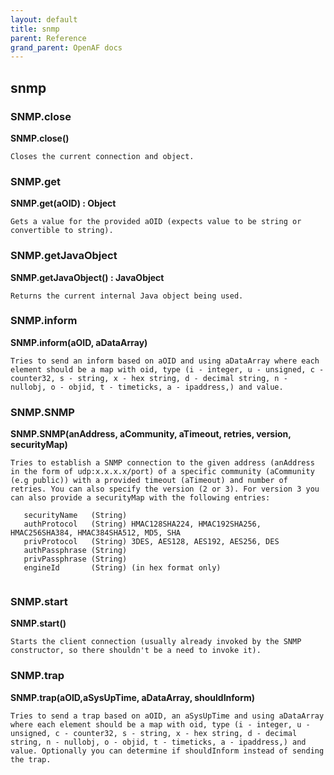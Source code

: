 ```yaml
---
layout: default
title: snmp
parent: Reference
grand_parent: OpenAF docs
---
```



## snmp

### SNMP.close

__SNMP.close()__

````
Closes the current connection and object.
````
### SNMP.get

__SNMP.get(aOID) : Object__

````
Gets a value for the provided aOID (expects value to be string or convertible to string).
````
### SNMP.getJavaObject

__SNMP.getJavaObject() : JavaObject__

````
Returns the current internal Java object being used.
````
### SNMP.inform

__SNMP.inform(aOID, aDataArray)__

````
Tries to send an inform based on aOID and using aDataArray where each element should be a map with oid, type (i - integer, u - unsigned, c - counter32, s - string, x - hex string, d - decimal string, n - nullobj, o - objid, t - timeticks, a - ipaddress,) and value.
````
### SNMP.SNMP

__SNMP.SNMP(anAddress, aCommunity, aTimeout, retries, version, securityMap)__

````
Tries to establish a SNMP connection to the given address (anAddress in the form of udp:x.x.x.x/port) of a specific community (aCommunity (e.g public)) with a provided timeout (aTimeout) and number of retries. You can also specify the version (2 or 3). For version 3 you can also provide a securityMap with the following entries:

   securityName   (String)
   authProtocol   (String) HMAC128SHA224, HMAC192SHA256, HMAC256SHA384, HMAC384SHA512, MD5, SHA
   privProtocol   (String) 3DES, AES128, AES192, AES256, DES
   authPassphrase (String)
   privPassphrase (String)
   engineId       (String) (in hex format only)


````
### SNMP.start

__SNMP.start()__

````
Starts the client connection (usually already invoked by the SNMP constructor, so there shouldn't be a need to invoke it).
````
### SNMP.trap

__SNMP.trap(aOID,aSysUpTime,  aDataArray, shouldInform)__

````
Tries to send a trap based on aOID, an aSysUpTime and using aDataArray where each element should be a map with oid, type (i - integer, u - unsigned, c - counter32, s - string, x - hex string, d - decimal string, n - nullobj, o - objid, t - timeticks, a - ipaddress,) and value. Optionally you can determine if shouldInform instead of sending the trap.
````
